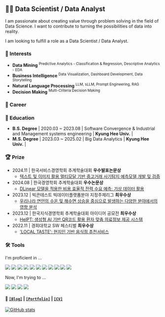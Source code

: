 ## 👨‍💻 Data Scientist / Data Analyst

I am passionate about creating value through problem solving in the field of Data Science.
I want to contribute to turning the possibilities of data into reality.

I am looking to fulfill a role as a Data Scientist / Data Analyst. 

### 🚩 Interests

- **Data Mining** <sup>Predictive Analytics - Classification & Regression, Descriptive Analytics - EDA</sup>
- **Business Intelligence** <sup>Data Visualization, Dashboard Development, Data Storytelling</sup>
- **Natural Language Processing** <sup>LLM, sLLM, Prompt Engineering, RAG</sup>
- **Decision Making** <sup>Multi-Criteria Decision Making</sup>

### 🏢 Career

### 🏫 Education

- **B.S. Degree** | 2020.03 ~ 2023.08 | Software Convergence & Industrial and Management systems engineering  | **Kyung Hee Univ.** |
- **M.S. Degree** | 2023.03 ~ 2025.02 | Big Data Analytics | **Kyung Hee Univ.** |

### 🏆 Prize
- 2024.11 | 한국서비스경영학회 추계학술대회 **우수발표논문상**
  - [텍스트 및 이미지 활용 멀티모달 기반 중고거래 사기탐지 예측모델 개발 및 검증](https://glorious-firewall-b13.notion.site/e5861cb764ac41f48f4dcbb3617319b5?pvs=4)
- 2024.08 | 한국경영학회 추계학술대회 **우수논문상**
  - [DLinear 모델을 적용한 비용 효율적 전력 수요 예측: 기상 데이터 활용](https://glorious-firewall-b13.notion.site/5-25cd0e7022a847c59cdc960b88df86c8?pvs=4)
- 2023.12 | 빅콘테스트 빅데이터플랫폼분야 지정주제리그 **최우수상**
  - [우리나라 연안의 수온 및 해수면 상승을 중심으로 발생하는 다양한 분야에서의 영향 분석](https://glorious-firewall-b13.notion.site/863154ddc10d4bb690ca7988e5ce2a66?pvs=4)
- 2023.12 | 한국지식경영학회 추계학술대회 아이디어 공모전 **최우수상**
  - [HelPT: 생성형 AI 기반 QR코드 활용 환자 맞춤 의료정보 제공 시스템](https://glorious-firewall-b13.notion.site/HelPT-AI-QR-eeb6da64e9614ed88f390557a17646a7?pvs=4)
- 2022.11 | 경희대학교 SW 페스티벌 **최우수상** 
  - ['LOCAL TASTE': 현지인 기반 음식점 추천서비스](https://glorious-firewall-b13.notion.site/LOCAL-TASTE-7e4f6ece7b7443769122a221a3fbe166?pvs=4)

### 🛠️ Tools

I'm proficient in ... 

<img src="https://img.shields.io/badge/Python-3776AB?style=flat-square&logo=python&logoColor=white"/> <img src="https://img.shields.io/badge/Pandas-150458?style=flat-square&logo=pandas&logoColor=white"/> <img src="https://img.shields.io/badge/Plotly-3F4F75?style=flat-square&logo=plotly&logoColor=white"/> <img src="https://img.shields.io/badge/Scikit_learn-F7931E?style=flat-square&logo=scikit-learn&logoColor=white"/> <img src="https://img.shields.io/badge/Hugging Face-FFD21E?style=flat-square&logo=Hugging Face&logoColor=white"/> <img src="https://img.shields.io/badge/OpenAI API-412991?style=flat-square&logo=OpenAI&logoColor=white"/> <img src="https://img.shields.io/badge/PyTorch-EE4C2C?style=flat-square&logo=Pytorch&logoColor=white"/> <img src="https://img.shields.io/badge/MySQL-4479A1?style=flat-square&logo=MySQL&logoColor=white"/> <img src="https://img.shields.io/badge/PostgreSQL-4169E1?style=flat-square&logo=PostgreSQL&logoColor=white"/> <img src="https://img.shields.io/badge/AWS-FF9900?style=flat-square&logo=Amazon Web Services&logoColor=white"/> <img src="https://img.shields.io/badge/Django-092E20?style=flat-square&logo=Django&logoColor=white"/>

Now, I'm trying to ...

<img src="https://img.shields.io/badge/DuckDB-FFF000?style=flat-square&logo=DuckDB&logoColor=white"/> <img src="https://img.shields.io/badge/Streamlit-FF4B4B?style=flat-square&logo=Streamlit&logoColor=white"/> <img src="https://img.shields.io/badge/MLflow-0194E2?style=flat-square&logo=mlflow&logoColor=white"/> <img src="https://img.shields.io/badge/LangChain-1C3C3C?style=flat-square&logo=langchain&logoColor=white"/>


#### 📑 [`[Blog]`](https://minsuk1003.github.io/) | [`[Portfolio]`](https://glorious-firewall-b13.notion.site/Minsuk-Kang-59e1844c73fe4c20a8aaaf86c23f1a39?pvs=4) | [`[CV]`](https://www.canva.com/design/DAGaxqkzakQ/aZ6ld0LO09vdDzJmFYEWlw/view?utm_content=DAGaxqkzakQ&utm_campaign=designshare&utm_medium=link2&utm_source=uniquelinks&utlId=hf7ff233960)



[![GitHub stats](https://github-readme-stats.vercel.app/api?username=minsuk1003)](https://github.com/minsuk1003/github-readme-stats)
